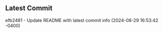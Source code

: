 
## Latest Commit
efb2481 - Update README with latest commit info (2024-08-29 16:53:42 -0400) <Yunxi-Zhou>
